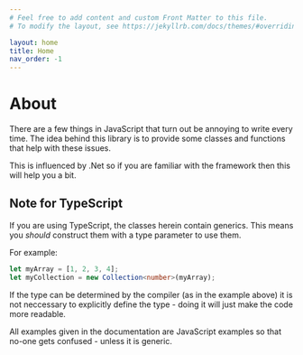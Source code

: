 ```yaml
---
# Feel free to add content and custom Front Matter to this file.
# To modify the layout, see https://jekyllrb.com/docs/themes/#overriding-theme-defaults

layout: home
title: Home
nav_order: -1
---
```



# About

There are a few things in JavaScript that turn out be annoying to write
every time. The idea behind this library is to provide some classes and
functions that help with these issues.

This is influenced by .Net so if you are familiar with
the framework then this will help you a bit.

## Note for TypeScript

If you are using TypeScript, the classes herein contain generics. This means
you _should_ construct them with a type parameter to use them.

For example:

```ts
let myArray = [1, 2, 3, 4];
let myCollection = new Collection<number>(myArray);
```

If the type can be determined by the compiler (as in the example above) it
is not neccessary to explicitly define the type - doing it will just make
the code more readable.

All examples given in the documentation are JavaScript examples so that no-one
gets confused - unless it is generic.
